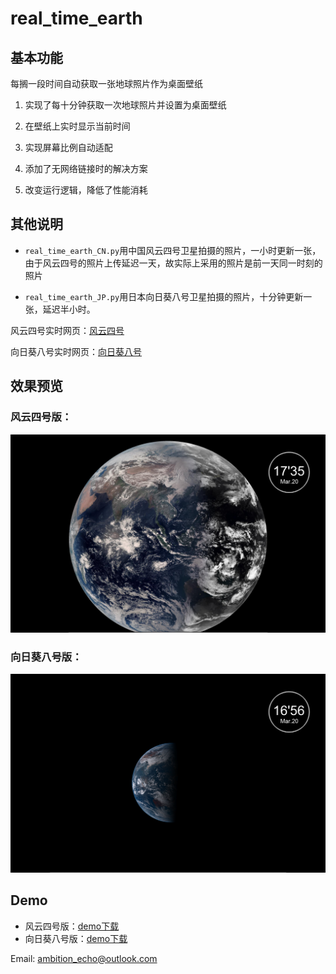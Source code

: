 # real_time_earth

## 基本功能

每搁一段时间自动获取一张地球照片作为桌面壁纸

1. 实现了每十分钟获取一次地球照片并设置为桌面壁纸

2. 在壁纸上实时显示当前时间

3. 实现屏幕比例自动适配

4. 添加了无网络链接时的解决方案

5. 改变运行逻辑，降低了性能消耗
## 其他说明
+ `real_time_earth_CN.py`用中国风云四号卫星拍摄的照片，一小时更新一张，由于风云四号的照片上传延迟一天，故实际上采用的照片是前一天同一时刻的照片

+ `real_time_earth_JP.py`用日本向日葵八号卫星拍摄的照片，十分钟更新一张，延迟半小时。

风云四号实时网页：[风云四号](http://rsapp.nsmc.org.cn/geofy/?i=0&isPlay=true&speed=2&sat=fy-4a&pro=geos&type=full_disk&band=1&overlay=&x=-590567.8054997543&y=80011.25&z=0&area=1&ll=0&county=1&duration=36&interval=1&c=false&cp=0.5&st=&et=&ac=&hide=1&s=1)

向日葵八号实时网页：[向日葵八号](https://himawari8.nict.go.jp/)

## 效果预览
### 风云四号版：
![预览效果](./preview1.png "预览效果")
### 向日葵八号版：
![预览效果](./preview.png "预览效果")

## Demo
+ 风云四号版：[demo下载](https://github.com/hgy-xslh/real_time_earth/releases/tag)
+ 向日葵八号版：[demo下载](https://github.com/hgy-xslh/real_time_earth/releases/tag)

Email: <ambition_echo@outlook.com>